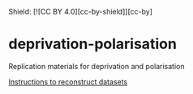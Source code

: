 Shield: [![CC BY 4.0][cc-by-shield]][cc-by]

# deprivation-polarisation
Replication materials for deprivation and polarisation

[Instructions to reconstruct datasets](https://github.com/brdtyrrellrug/deprivation-polarisation/tree/main/data_polarisation)
